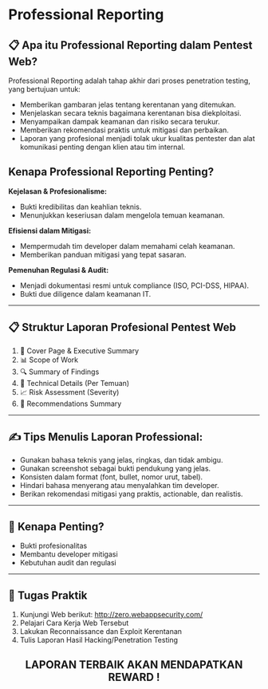 # Professional Reporting

## 📋 Apa itu Professional Reporting dalam Pentest Web?

Professional Reporting adalah tahap akhir dari proses penetration testing, yang bertujuan untuk:

*  Memberikan gambaran jelas tentang kerentanan yang ditemukan.
* Menjelaskan secara teknis bagaimana kerentanan bisa diekploitasi.
* Menyampaikan dampak keamanan dan risiko secara terukur.
* Memberikan rekomendasi praktis untuk mitigasi dan perbaikan.
* Laporan yang profesional menjadi tolak ukur kualitas pentester dan alat komunikasi penting dengan klien atau tim internal.



## Kenapa Professional Reporting Penting?&#x20;

**Kejelasan & Profesionalisme:**

* Bukti kredibilitas dan keahlian teknis.
* Menunjukkan keseriusan dalam mengelola temuan keamanan.

**Efisiensi dalam Mitigasi:**

* Mempermudah tim developer dalam memahami celah keamanan.
* Memberikan panduan mitigasi yang tepat sasaran.

**Pemenuhan Regulasi & Audit:**

* Menjadi dokumentasi resmi untuk compliance (ISO, PCI-DSS, HIPAA).
* Bukti due diligence dalam keamanan IT.

***

## 📋 Struktur Laporan Profesional Pentest Web

1. 📖 Cover Page & Executive Summary
2. 📊 Scope of Work
3. 🔍 Summary of Findings
4. 🧾 Technical Details (Per Temuan)
5. 📈 Risk Assessment (Severity)
6. 🔧 Recommendations Summary

***

## ✍️ Tips Menulis Laporan Professional:

* Gunakan bahasa teknis yang jelas, ringkas, dan tidak ambigu.
* Gunakan screenshot sebagai bukti pendukung yang jelas.
* Konsisten dalam format (font, bullet, nomor urut, tabel).
* Hindari bahasa menyerang atau menyalahkan tim developer.
* Berikan rekomendasi mitigasi yang praktis, actionable, dan realistis.

***

## 🎯 Kenapa Penting?

* Bukti profesionalitas
* Membantu developer mitigasi
* Kebutuhan audit dan regulasi

***

## 📌 Tugas Praktik

1. Kunjungi Web berikut: http://zero.webappsecurity.com/
2. Pelajari Cara Kerja Web Tersebut
3. Lakukan Reconnaissance dan Exploit Kerentanan
4. Tulis Laporan Hasil Hacking/Penetration Testing

<h2 align="center">LAPORAN TERBAIK AKAN MENDAPATKAN REWARD !</h2>

